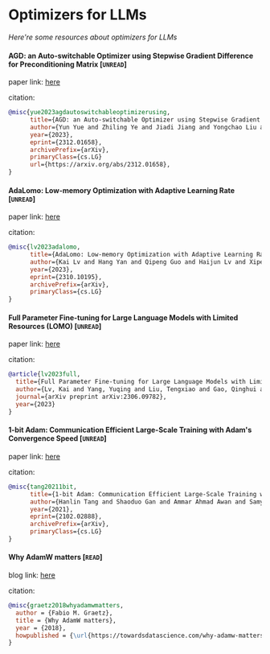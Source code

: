 # Optimizers for LLMs
*Here're some resources about optimizers for LLMs*


#### AGD: an Auto-switchable Optimizer using Stepwise Gradient Difference for Preconditioning Matrix [`UNREAD`]

paper link: [here](https://arxiv.org/pdf/2312.01658)

citation:

```bibtex
@misc{yue2023agdautoswitchableoptimizerusing,
      title={AGD: an Auto-switchable Optimizer using Stepwise Gradient Difference for Preconditioning Matrix}, 
      author={Yun Yue and Zhiling Ye and Jiadi Jiang and Yongchao Liu and Ke Zhang},
      year={2023},
      eprint={2312.01658},
      archivePrefix={arXiv},
      primaryClass={cs.LG}
      url={https://arxiv.org/abs/2312.01658}, 
}
```

#### AdaLomo: Low-memory Optimization with Adaptive Learning Rate [`UNREAD`]

paper link: [here](https://arxiv.org/pdf/2310.10195)

citation:
```bibtex
@misc{lv2023adalomo,
      title={AdaLomo: Low-memory Optimization with Adaptive Learning Rate}, 
      author={Kai Lv and Hang Yan and Qipeng Guo and Haijun Lv and Xipeng Qiu},
      year={2023},
      eprint={2310.10195},
      archivePrefix={arXiv},
      primaryClass={cs.LG}
}
```


#### Full Parameter Fine-tuning for Large Language Models with Limited Resources (LOMO) [`UNREAD`]

paper link: [here](https://arxiv.org/pdf/2306.09782)

citation: 
```bibtex
@article{lv2023full,
  title={Full Parameter Fine-tuning for Large Language Models with Limited Resources},
  author={Lv, Kai and Yang, Yuqing and Liu, Tengxiao and Gao, Qinghui and Guo, Qipeng and Qiu, Xipeng},
  journal={arXiv preprint arXiv:2306.09782},
  year={2023}
}
```


#### 1-bit Adam: Communication Efficient Large-Scale Training with Adam's Convergence Speed [`UNREAD`]

paper link: [here](https://arxiv.org/pdf/2102.02888.pdf)

citation:
```bibtex
@misc{tang20211bit,
      title={1-bit Adam: Communication Efficient Large-Scale Training with Adam's Convergence Speed}, 
      author={Hanlin Tang and Shaoduo Gan and Ammar Ahmad Awan and Samyam Rajbhandari and Conglong Li and Xiangru Lian and Ji Liu and Ce Zhang and Yuxiong He},
      year={2021},
      eprint={2102.02888},
      archivePrefix={arXiv},
      primaryClass={cs.LG}
}
```


#### Why AdamW matters [`READ`]

blog link: [here](https://towardsdatascience.com/why-adamw-matters-736223f31b5d)

citation:
```bibtex
@misc{graetz2018whyadamwmatters,
  author = {Fabio M. Graetz},
  title = {Why AdamW matters},
  year = {2018},
  howpublished = {\url{https://towardsdatascience.com/why-adamw-matters-736223f31b5d}},
}
```
